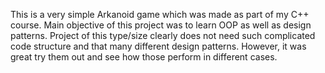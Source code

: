 This is a very simple Arkanoid game which was made as part of my C++ course. Main objective of this project was to learn OOP as well as design patterns. Project of this type/size clearly does not need such complicated code structure and that many different design patterns. However, it was great try them out and see how those perform in different cases.
